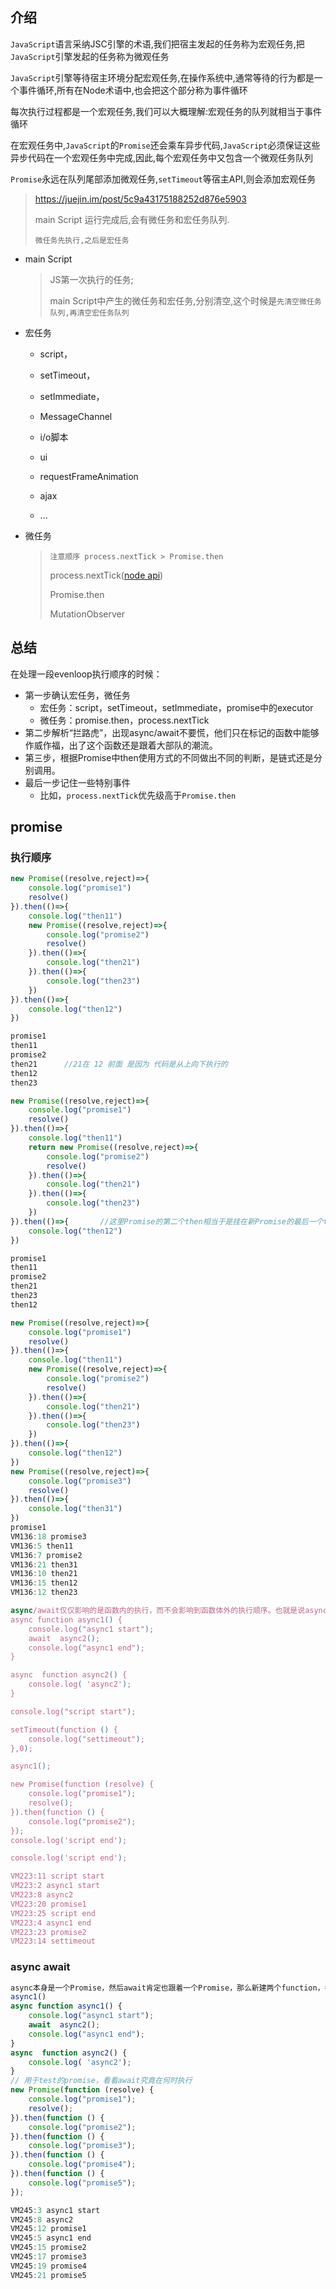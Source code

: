 ## 介绍 

`JavaScript`语言采纳JSC引擎的术语,我们把宿主发起的任务称为宏观任务,把`JavaScript`引擎发起的任务称为微观任务

`JavaScript`引擎等待宿主环境分配宏观任务,在操作系统中,通常等待的行为都是一个事件循环,所有在Node术语中,也会把这个部分称为事件循环

每次执行过程都是一个宏观任务,我们可以大概理解:宏观任务的队列就相当于事件循环

在宏观任务中,`JavaScript`的`Promise`还会乘车异步代码,`JavaScript`必须保证这些异步代码在一个宏观任务中完成,因此,每个宏观任务中又包含一个微观任务队列

​	`Promise`永远在队列尾部添加微观任务,`setTimeout`等宿主API,则会添加宏观任务

> https://juejin.im/post/5c9a43175188252d876e5903
>
> main Script 运行完成后,会有微任务和宏任务队列.
>
> `微任务先执行,之后是宏任务`

- main Script

  > JS第一次执行的任务;
  >
  > main Script中产生的微任务和宏任务,分别清空,这个时候是`先清空微任务队列,再清空宏任务队列`

- 宏任务

  - script，

  - setTimeout，

  - setImmediate，

  - MessageChannel

  - i/o脚本

  - ui

  - requestFrameAnimation

  - ajax

  - ...

  

- 微任务

  > `注意顺序 process.nextTick > Promise.then `
  >
  > process.nextTick([node api](https://link.juejin.im/?target=http%3A%2F%2Fnodejs.cn%2Fapi%2Fprocess.html%23process_process_nexttick_callback_args))
  >
  > Promise.then
  >
  > MutationObserver

## 总结

在处理一段evenloop执行顺序的时候：

- 第一步确认宏任务，微任务
  - 宏任务：script，setTimeout，setImmediate，promise中的executor
  - 微任务：promise.then，process.nextTick
- 第二步解析“拦路虎”，出现async/await不要慌，他们只在标记的函数中能够作威作福，出了这个函数还是跟着大部队的潮流。
- 第三步，根据Promise中then使用方式的不同做出不同的判断，是链式还是分别调用。
- 最后一步记住一些特别事件
  - 比如，`process.nextTick`优先级高于`Promise.then`

## promise

### 执行顺序

```js
new Promise((resolve,reject)=>{
    console.log("promise1")
    resolve()
}).then(()=>{
    console.log("then11")
    new Promise((resolve,reject)=>{
        console.log("promise2")
        resolve()
    }).then(()=>{
        console.log("then21")
    }).then(()=>{
        console.log("then23")
    })
}).then(()=>{
    console.log("then12")
})

promise1
then11
promise2
then21		//21在 12 前面 是因为 代码是从上向下执行的
then12
then23
```

```js
new Promise((resolve,reject)=>{
    console.log("promise1")
    resolve()
}).then(()=>{
    console.log("then11")
    return new Promise((resolve,reject)=>{
        console.log("promise2")
        resolve()
    }).then(()=>{
        console.log("then21")
    }).then(()=>{
        console.log("then23")
    })
}).then(()=>{		//这里Promise的第二个then相当于是挂在新Promise的最后一个then的返回值上。
    console.log("then12")
})

promise1
then11
promise2
then21
then23
then12


```

```js
new Promise((resolve,reject)=>{
    console.log("promise1")
    resolve()
}).then(()=>{
    console.log("then11")
    new Promise((resolve,reject)=>{
        console.log("promise2")
        resolve()
    }).then(()=>{
        console.log("then21")
    }).then(()=>{
        console.log("then23")
    })
}).then(()=>{
    console.log("then12")
})
new Promise((resolve,reject)=>{
    console.log("promise3")
    resolve()
}).then(()=>{
    console.log("then31")
})
promise1
VM136:18 promise3
VM136:5 then11
VM136:7 promise2
VM136:21 then31
VM136:10 then21
VM136:15 then12
VM136:12 then23
```

```js
async/await仅仅影响的是函数内的执行，而不会影响到函数体外的执行顺序。也就是说async1()并不会阻塞后续程序的执行，await async2()相当于一个Promise
async function async1() {
    console.log("async1 start");
    await  async2();
    console.log("async1 end");
}

async  function async2() {
    console.log( 'async2');
}

console.log("script start");

setTimeout(function () {
    console.log("settimeout");
},0);

async1();

new Promise(function (resolve) {
    console.log("promise1");
    resolve();
}).then(function () {
    console.log("promise2");
});
console.log('script end'); 

console.log('script end'); 

VM223:11 script start
VM223:2 async1 start
VM223:8 async2
VM223:20 promise1
VM223:25 script end
VM223:4 async1 end
VM223:23 promise2
VM223:14 settimeout
```

### async await

```js
async本身是一个Promise，然后await肯定也跟着一个Promise，那么新建两个function，各自返回一个Promise。
async1()
async function async1() {
    console.log("async1 start");
    await  async2();
    console.log("async1 end");
}
async  function async2() {
    console.log( 'async2');
}
// 用于test的promise，看看await究竟在何时执行
new Promise(function (resolve) {
    console.log("promise1");
    resolve();
}).then(function () {
    console.log("promise2");
}).then(function () {
    console.log("promise3");
}).then(function () {
    console.log("promise4");
}).then(function () {
    console.log("promise5");
});

VM245:3 async1 start
VM245:8 async2
VM245:12 promise1
VM245:5 async1 end
VM245:15 promise2
VM245:17 promise3
VM245:19 promise4
VM245:21 promise5
```

